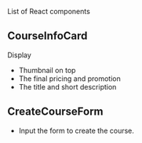 List of React components

## CourseInfoCard
Display
- Thumbnail on top
- The final pricing and promotion
- The title and short description

## CreateCourseForm
- Input the form to create the course.

## 